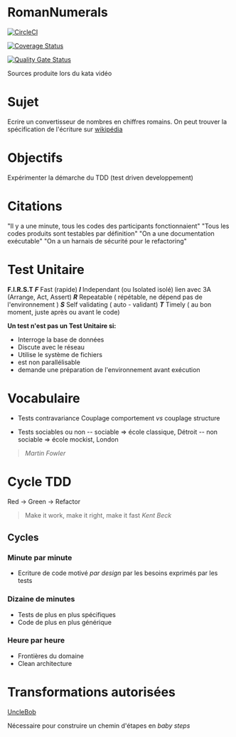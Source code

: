 # RomanNumerals
[![CircleCI](https://circleci.com/gh/geleouet/RomanNumerals/tree/master.svg?style=svg)](https://circleci.com/gh/geleouet/RomanNumerals/tree/master)

[![Coverage Status](https://coveralls.io/repos/github/geleouet/RomanNumerals/badge.svg?branch=master)](https://coveralls.io/github/geleouet/RomanNumerals?branch=master)

[![Quality Gate Status](https://sonarcloud.io/api/project_badges/measure?project=geleouet_RomanNumerals&metric=alert_status)](https://sonarcloud.io/dashboard?id=geleouet_RomanNumerals)


Sources produite lors du kata vidéo


# Sujet
Ecrire un convertisseur de nombres en chiffres romains.
On peut trouver la spécification de l'écriture sur [wikipédia]([https://fr.wikipedia.org/wiki/Num%C3%A9ration_romaine](https://fr.wikipedia.org/wiki/Num%C3%A9ration_romaine))

# Objectifs
Expérimenter la démarche du TDD (test driven developpement)

# Citations
"Il y a une minute, tous les codes des participants fonctionnaient"
"Tous les codes produits sont testables par définition"
"On a une documentation exécutable"
"On a un harnais de sécurité pour le refactoring"

# Test Unitaire
**F.I.R.S.T**
***F*** Fast (rapide)
***I*** Independant (ou Isolated isolé) lien avec 3A (Arrange, Act, Assert)
***R*** Repeatable ( répétable, ne dépend pas de l'environnement )
***S*** Self validating ( auto - validant)
***T*** Timely ( au bon moment, juste après ou avant le code) 

**Un test n'est pas un Test Unitaire si:**
 - Interroge la base de données
 - Discute avec le réseau
 - Utilise le système de fichiers
 - est non parallélisable
 - demande une préparation de l'environnement avant exécution

# Vocabulaire
 - Tests contravariance
Couplage comportement _vs_ couplage structure

 - Tests sociables ou non
 -- sociable => école classique, Détroit
 -- non sociable => école mockist, London  
>   _Martin Fowler_

# Cycle TDD

Red -> Green -> Refactor

> Make it work, make it right, make it fast 
> _Kent Beck_

## Cycles
### Minute par minute
 - Ecriture de code motivé  _par design_ par les besoins exprimés par les tests
### Dizaine de minutes
 - Tests de plus en plus spécifiques
 - Code de plus en plus générique

### Heure par heure
 - Frontières du domaine
 - Clean architecture

# Transformations autorisées
[UncleBob]([https://blog.cleancoder.com/uncle-bob/2013/05/27/TheTransformationPriorityPremise.html](https://blog.cleancoder.com/uncle-bob/2013/05/27/TheTransformationPriorityPremise.html))

Nécessaire pour construire un chemin d'étapes en _baby steps_


